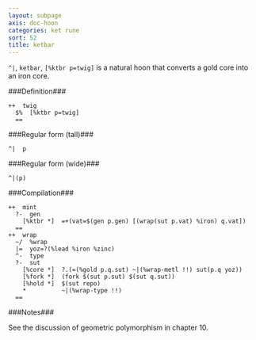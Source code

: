 ```yaml
---
layout: subpage
axis: doc-hoon
categories: ket rune
sort: 52
title: ketbar
---
```




`^|`, `ketbar`, `[%ktbr p=twig]` is a natural hoon that
converts a gold core into an iron core.

###Definition###

    ++  twig  
      $%  [%ktbr p=twig]
      ==

###Regular form (tall)###

    ^|  p

###Regular form (wide)###

    ^|(p)

###Compilation###
    
    ++  mint
      ?-  gen
        [%ktbr *]  =+(vat=$(gen p.gen) [(wrap(sut p.vat) %iron) q.vat])
      ==
    ++  wrap
      ~/  %wrap
      |=  yoz=?(%lead %iron %zinc)
      ^-  type
      ?-  sut
        [%core *]  ?.(=(%gold p.q.sut) ~|(%wrap-metl !!) sut(p.q yoz))
        [%fork *]  (fork $(sut p.sut) $(sut q.sut))
        [%hold *]  $(sut repo)
        *          ~|(%wrap-type !!)
      ==

###Notes###

See the discussion of geometric polymorphism in chapter 10.
